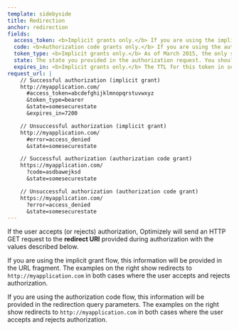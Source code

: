 ```yaml
---
template: sidebyside
title: Redirection
anchor: redirection
fields:
  access_token: <b>Implicit grants only.</b> If you are using the implicit grant flow, this key will contain a valid access token you can use to access the REST API on behalf of the authorizing user. Jump to [Authentication](#authentication-oauth) for instructions on using an access token to access the REST API.
  code: <b>Authorization code grants only.</b> If you are using the authorization code flow, this parameter contains an authorization code, which you can use to exchange for an access token and refresh token. The authorization code will expire in 10 minutes and can only be used once. Jump to [Authorization Code](#authorization-code) for instructions on obtaining an access token.
  token_type: <b>Implicit grants only.</b> As of March 2015, the only supported type is `bearer`.
  state: The state you provided in the authorization request. You should verify this value matches the state you provided earlier.
  expires_in: <b>Implicit grants only.</b> The TTL for this token in seconds. As of March 2015, all access tokens will expire in 2 hours (`7200`).
request_url: |
    // Successful authorization (implicit grant)
    http://myapplication.com/
      #access_token=abcdefghijklmnopqrstuvwxyz
      &token_type=bearer
      &state=somesecurestate
      &expires_in=7200

    // Unsuccessful authorization (implicit grant)
    http://myapplication.com/
      #error=access_denied
      &state=somesecurestate

    // Successful authorization (authorization code grant)
    https://myapplication.com/
      ?code=asdbawejksd
      &state=somesecurestate

    // Unsuccessful authorization (authorization code grant)
    https://myapplication.com/
      ?error=access_denied
      &state=somesecurestate
---
```


If the user accepts (or rejects) authorization, Optimizely will send an HTTP GET request to the <b>redirect URI</b> provided during authorization with the values described below.

If you are using the implicit grant flow, this information will be provided in the URL fragment. The examples on the right show redirects to `http://myapplication.com` in both cases where the user accepts and rejects authorization.

If you are using the authorization code flow, this information will be provided in the redirection query parameters. The examples on the right show redirects to `http://myapplication.com` in both cases where the user accepts and rejects authorization.
